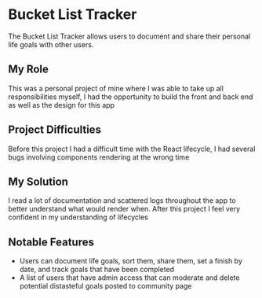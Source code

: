 # Bucket List Tracker

The Bucket List Tracker allows users to document and share their personal life goals with other users.

## My Role
This was a personal project of mine where I was able to take up all responsibilities myself, I had the opportunity to build the front and back end as well as the design for this app
## Project Difficulties
Before this project I had a difficult time with the React lifecycle, I had several bugs involving components rendering at the wrong time
## My Solution
I read a lot of documentation and scattered logs throughout the app to better understand what would render when. After this project I feel very confident in my understanding of lifecycles
## Notable Features
* Users can document life goals, sort them, share them, set a finish by date, and track goals that have been completed
* A list of users that have admin access that can moderate and delete potential distasteful goals posted to community page
